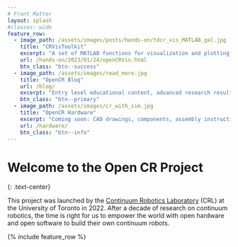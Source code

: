 ```yaml
---
# Front Matter
layout: splash
#classes: wide
feature_row:
  - image_path: /assets/images/posts/hands-on/tdcr_vis_MATLAB_gal.jpg
    title: "CRVisToolkit"
    excerpt: "A set of MATLAB functions for visualization and plotting of continuum robots. And utility functions to support your research."
    url: /hands-on/2023/01/24/openCRVis.html
    btn_class: "btn--success"
  - image_path: /assets/images/read_more.jpg
    title: "OpenCR Blog"
    url: /blog/
    excerpt: "Entry level educational content, advanced research results, historical perspectives, and hands-on posts."
    btn_class: "btn--primary"
  - image_path: /assets/images/cr_with_sim.jpg
    title: "OpenCR Hardware"
    excerpt: "Coming soon: CAD drawings, components, assembly instructions, code, etc. for you to build a continuum robot for research."
    url: /hardware/
    btn_class: "btn--info"
---
```

# Welcome to the Open CR Project 
{: .text-center}

This project was launched by the [Continuum Robotics Laboratory](https://crl.utm.utoronto.ca) (CRL) at the University of Toronto in 2022. After a decade of research on continuum robotics, the time is right for us to empower the world with open hardware and open software to build their own continuum robots.

{% include feature_row %}